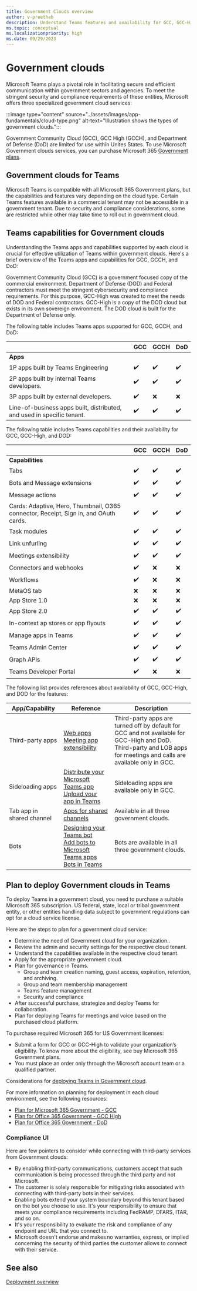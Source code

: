```yaml
---
title: Government Clouds overview
author: v-preethah
description: Understand Teams features and availability for GCC, GCC-High, and DOD tenants.
ms.topic: conceptual
ms.localizationpriority: high
ms.date: 09/29/2023
---
```

# Government clouds

Microsoft Teams plays a pivotal role in facilitating secure and efficient communication within government sectors and agencies. To meet the stringent security and compliance requirements of these entities, Microsoft offers three specialized government cloud services:

:::image type="content" source="../assets/images/app-fundamentals/cloud-type.png" alt-text="Illustration shows the types of government clouds.":::

Government Community Cloud (GCC), GCC High (GCCH), and Department of Defense (DoD) are limited for use within Unites States. To use Microsoft Government clouds services, you can purchase Microsoft 365 [Government plans](https://products.office.com/government/compare-office-365-government-plans).

## Government clouds for Teams

 Microsoft Teams is compatible with all Microsoft 365 Government plans, but the capabilities and features vary depending on the cloud type. Certain Teams features available in a commercial tenant may not be accessible in a government tenant. Due to security and compliance considerations, some are restricted while other may take time to roll out in government cloud.

## Teams capabilities for Government clouds

Understanding the Teams apps and capabilities supported by each cloud is crucial for effective utilization of Teams within government clouds. Here's a brief overview of the Teams apps and capabilities for GCC, GCCH, and DoD:

Government Community Cloud (GCC) is a government focused copy of the commercial environment. Department of Defense (DOD) and Federal contractors must meet the stringent cybersecurity and compliance requirements. For this purpose, GCC-High was created to meet the needs of DOD and Federal contractors. GCC-High is a copy of the DOD cloud but exists in its own sovereign environment. The DOD cloud is built for the Department of Defense only.

The following table includes Teams apps supported for GCC, GCCH, and DoD:

| &nbsp; | GCC | GCCH | DoD |
|-------------|---------|---|---|
| **Apps** | &nbsp; | &nbsp; | &nbsp; |
| 1P apps built by Teams Engineering | ✔️ | ✔️ | ✔️ |
| 2P apps built by internal Teams developers. | ✔️ | ✔️ | ✔️ |
| 3P apps built by external developers. | ✔️ | ❌ | ❌ |
|Line-of-business apps built, distributed, and used in specific tenant. | ✔️ | ✔️ | ✔️ |

The following table includes Teams capabilities and their availability for GCC, GCC-High, and DOD:

| &nbsp; | GCC | GCCH | DoD |
|-------------|---------|---|---|
| **Capabilities** | &nbsp; | &nbsp; | &nbsp; |
| Tabs | ✔️ | ✔️ | ✔️ |
| Bots and Message extensions | ✔️ | ✔️ | ✔️ |
| Message actions | ✔️ | ✔️ | ✔️ |
| Cards: Adaptive, Hero, Thumbnail, O365 connector, Receipt, Sign in, and OAuth cards. | ✔️ | ✔️ | ✔️ |
| Task modules | ✔️ | ✔️ | ✔️ |
| Link unfurling | ✔️ | ✔️ | ✔️ |
| Meetings extensibility | ✔️ | ✔️ | ✔️ |
| Connectors and webhooks | ✔️ | ❌ | ❌ |
| Workflows| ✔️ | ❌ | ❌ |
| MetaOS tab| ❌ | ❌ | ❌ |
| App Store 1.0 | ❌ | ❌ | ❌ |
| App Store 2.0 | ✔️ | ✔️ | ✔️ |
| In-context ap  stores or app flyouts | ✔️ | ✔️ | ✔️ |
| Manage apps in Teams | ✔️ | ✔️ | ✔️ |
| Teams Admin Center | ✔️ | ✔️ | ✔️ |
| Graph APIs | ✔️ | ✔️ | ✔️ |
| Teams Developer Portal | ✔️ | ❌ | ❌ |

The following list provides references about availability of GCC, GCC-High, and DOD for the features:

| App/Capability | Reference | Description |
|---------|---|---|
| Third-party apps | [Web apps](../samples/integrating-web-apps.md) <br> [Meeting app extensibility](../apps-in-teams-meetings/teams-apps-in-meetings.md) | Third-party apps are turned off by default for GCC and not available for GCC-High and DoD. <br> Third-party and LOB apps for meetings and calls are available only in GCC. |
| Sideloading apps | [Distribute your Microsoft Teams app](../concepts/deploy-and-publish/apps-publish-overview.md) <br> [Upload your app in Teams](../concepts/deploy-and-publish/apps-upload.md) | Sideloading apps are available only in GCC. |
| Tab app in shared channel | [Apps for shared channels](build-and-test/shared-channels.md) | Available in all three government clouds. |
| Bots | [Designing your Teams bot](../bots/design/bots.md) <br> [Add bots to Microsoft Teams apps](../resources/bot-v3/bots-overview.md) <br> [Bots in Teams](../bots/what-are-bots.md) | Bots are available in all three government clouds. |

## Plan to deploy Government clouds in Teams

To deploy Teams in a government cloud, you need to purchase a suitable Microsoft 365 subscription. US federal, state, local or tribal government entity, or other entities handling data subject to government regulations can opt for a cloud service license.

Here are the steps to plan for a government cloud service:

* Determine the need of Government cloud for your organization..
* Review the admin and security settings for the respective cloud tenant.
* Understand the capabilities available in the respective cloud tenant.
* Apply for the appropriate government cloud.
* Plan for governance in Teams.
  * Group and team creation naming, guest access, expiration, retention, and archiving.
  * Group and team membership management
  * Teams feature management
  * Security and compliance
* After successful purchase, strategize and deploy Teams for collaboration.
* Plan for deploying Teams for meetings and voice based on the purchased cloud platform.

To purchase required Microsoft 365 for US Government licenses:

* Submit a form for GCC or GCC-High to validate your organization’s eligibility. To know more about the eligibility, see buy Microsoft 365 Government plans.
* You must place an order only through the Microsoft account team or a qualified partner.

Considerations for [deploying Teams in Government cloud](/microsoftteams/expand-teams-across-your-org/teams-for-government-landing-page).

For more information on planning for deployment in each cloud environment, see the following resources:

* [Plan for Microsoft 365 Government - GCC](/microsoftteams/plan-for-government-gcc)
* [Plan for Office 365 Government - GCC High](/microsoftteams/plan-for-government-gcc-high)
* [Plan for Office 365 Government - DoD](/microsoftteams/plan-for-government-dod)

### Compliance UI

Here are few pointers to consider while connecting with third-party services from Government clouds:

* By enabling third-party communications, customers accept that such communication is being processed through the third party and not Microsoft.
* The customer is solely responsible for mitigating risks associated with connecting with third-party bots in their services.
* Enabling bots extend your system boundary beyond this tenant based on the bot you choose to use. It's your responsibility to ensure that meets your compliance requirements including FedRAMP, DFARS, ITAR, and so on.
* It's your responsibility to evaluate the risk and compliance of any endpoint and URL that you connect to.
* Microsoft doesn't endorse and makes no warranties, express, or implied concerning the security of third parties the customer allows to connect with their service.

## See also

[Deployment overview](/microsoftteams/deploy-overview)
